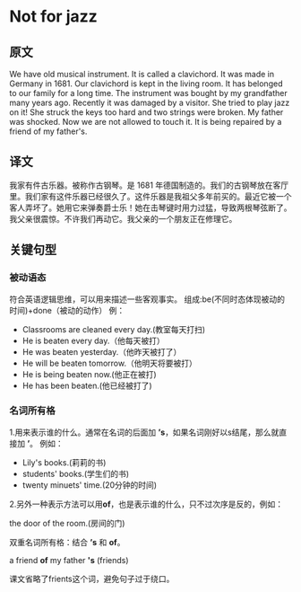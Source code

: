 # Not for jazz

## 原文

We have old musical instrument. It is called a clavichord. It was made in Germany in 1681. Our clavichord is kept in the living room. It has belonged to our family for a long time. The instrument was bought by my grandfather many years ago. Recently it was damaged by a visitor. She tried to play jazz on it! She struck the keys too hard and two strings were broken. My father was shocked. Now we are not allowed to touch it. It is being repaired by a friend of my father's.

## 译文

我家有件古乐器。被称作古钢琴。是 1681 年德国制造的。我们的古钢琴放在客厅里。我们家有这件乐器已经很久了。这件乐器是我祖父多年前买的。最近它被一个客人弄坏了。她用它来弹奏爵士乐！她在击琴键时用力过猛，导致两根琴弦断了。我父亲很震惊。不许我们再动它。我父亲的一个朋友正在修理它。

## 关键句型

### 被动语态

符合英语逻辑思维，可以用来描述一些客观事实。
组成:be(不同时态体现被动的时间)+done（被动的动作）
例：

- Classrooms are cleaned every day.(教室每天打扫)
- He is beaten every day.（他每天被打）
- He was beaten yesterday.（他昨天被打了）
- He will be beaten tomorrow.（他明天将要被打）
- He is being beaten now.(他正在被打)
- He has been beaten.(他已经被打了)

### 名词所有格

1.用来表示谁的什么。通常在名词的后面加 **’s**，如果名词刚好以s结尾，那么就直接加 **’**。
例如：

- Lily's books.(莉莉的书)
- students' books.(学生们的书)
- twenty minuets' time.(20分钟的时间)

2.另外一种表示方法可以用**of**，也是表示谁的什么，只不过次序是反的，例如：

the door of the room.(房间的门)

双重名词所有格：结合 **’s** 和 **of**。

a friend **of** my father **'s** (friends)

课文省略了frients这个词，避免句子过于绕口。
